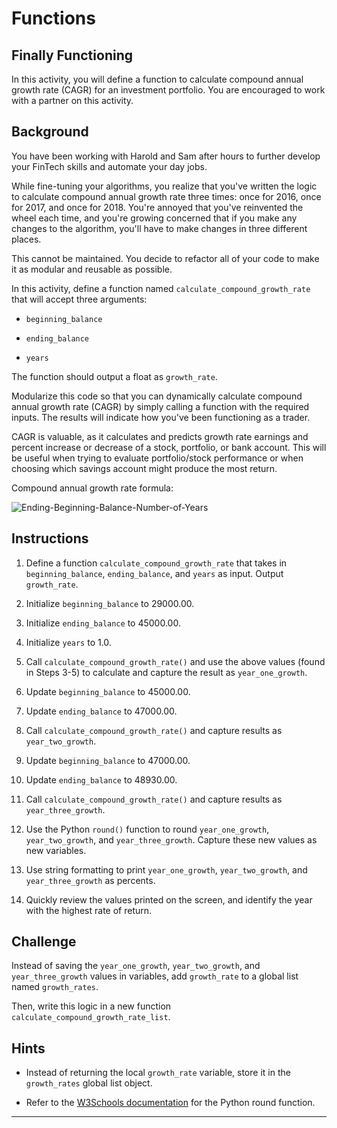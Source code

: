 # Functions
## Finally Functioning

In this activity, you will define a function to calculate compound annual growth rate (CAGR) for an investment portfolio. You are encouraged to work with a partner on this activity.

## Background

You have been working with Harold and Sam after hours to further develop your FinTech skills and automate your day jobs.

While fine-tuning your algorithms, you realize that you've written the logic to calculate compound annual growth rate three times: once for 2016, once for 2017, and once for 2018. You're annoyed that you've reinvented the wheel each time, and you're growing concerned that if you make any changes to the algorithm, you'll have to make changes in three different places.

This cannot be maintained. You decide to refactor all of your code to make it as modular and reusable as possible.

In this activity, define a function named `calculate_compound_growth_rate` that will accept three arguments:

* `beginning_balance`

* `ending_balance`

* `years`

The function should output a float as `growth_rate`.

Modularize this code so that you can dynamically calculate compound annual growth rate (CAGR) by simply calling a function with the required inputs. The results will indicate how you've been functioning as a trader.

CAGR is valuable, as it calculates and predicts growth rate earnings and percent increase or decrease of a stock, portfolio, or bank account. This will be useful when trying to evaluate portfolio/stock performance or when choosing which savings account might produce the most return.

Compound annual growth rate formula:

![Ending-Beginning-Balance-Number-of-Years](data:image/png;base64,<base64-encoded-image-data>)

## Instructions

1. Define a function `calculate_compound_growth_rate` that takes in `beginning_balance`, `ending_balance`, and `years` as input. Output `growth_rate`.

2. Initialize `beginning_balance` to 29000.00.

3. Initialize `ending_balance` to 45000.00.

4. Initialize `years` to 1.0.

5. Call `calculate_compound_growth_rate()` and use the above values (found in Steps 3-5) to calculate and capture the result as `year_one_growth`.

6. Update `beginning_balance` to 45000.00.

7. Update `ending_balance` to 47000.00.

8. Call `calculate_compound_growth_rate()` and capture results as `year_two_growth`.

9. Update `beginning_balance` to 47000.00.

10. Update `ending_balance` to 48930.00.

11. Call `calculate_compound_growth_rate()` and capture results as `year_three_growth`.

12. Use the Python `round()` function to round `year_one_growth`, `year_two_growth`, and `year_three_growth`. Capture these new values as new variables.

13. Use string formatting to print `year_one_growth`, `year_two_growth`, and `year_three_growth` as percents.

14. Quickly review the values printed on the screen, and identify the year with the highest rate of return.

## Challenge

Instead of saving the `year_one_growth`, `year_two_growth`, and `year_three_growth` values in variables, add `growth_rate` to a global list named `growth_rates`.

Then, write this logic in a new function `calculate_compound_growth_rate_list`.

## Hints

* Instead of returning the local `growth_rate` variable, store it in the `growth_rates` global list object.

* Refer to the [W3Schools documentation](https://www.w3schools.com/python/ref_func_round.asp) for the Python round function.

---
